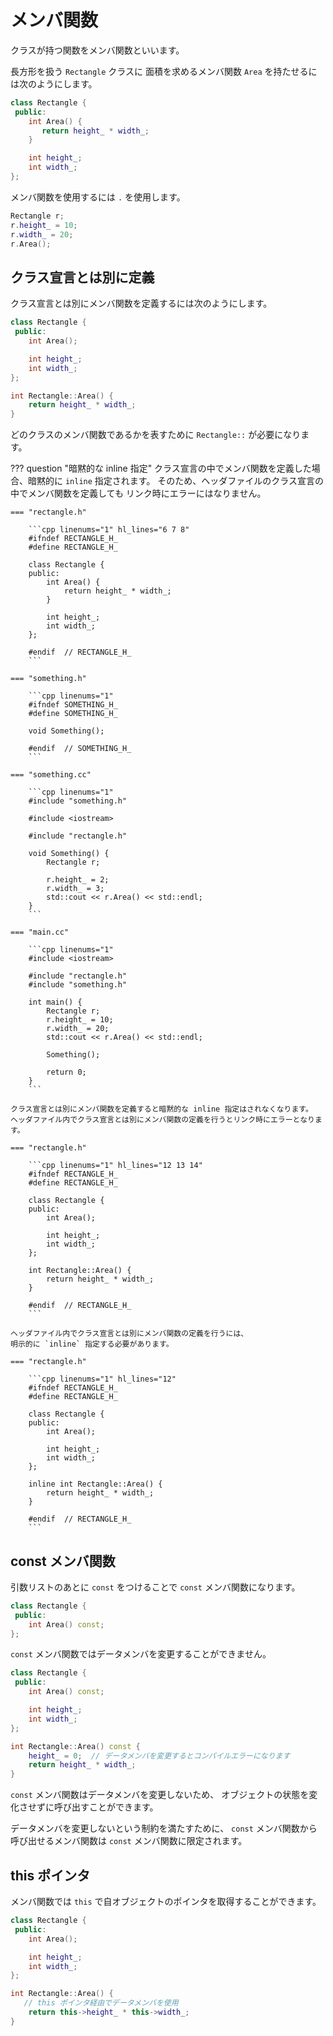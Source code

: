 # メンバ関数

クラスが持つ関数をメンバ関数といいます。

長方形を扱う `Rectangle` クラスに
面積を求めるメンバ関数 `Area` を持たせるには次のようにします。

```cpp hl_lines="3 4 5"
class Rectangle {
 public:
    int Area() {
       return height_ * width_;
    }

    int height_;
    int width_;
};
```

メンバ関数を使用するには `.` を使用します。

```cpp hl_lines="4"
Rectangle r;
r.height_ = 10;
r.width_ = 20;
r.Area();
```

## クラス宣言とは別に定義

クラス宣言とは別にメンバ関数を定義するには次のようにします。

```cpp hl_lines="3 9 10 11"
class Rectangle {
 public:
    int Area();

    int height_;
    int width_;
};

int Rectangle::Area() {
    return height_ * width_;
}
```

どのクラスのメンバ関数であるかを表すために `Rectangle::` が必要になります。

??? question "暗黙的な inline 指定"
    クラス宣言の中でメンバ関数を定義した場合、暗黙的に `inline` 指定されます。
    そのため、ヘッダファイルのクラス宣言の中でメンバ関数を定義しても
    リンク時にエラーにはなりません。

    === "rectangle.h"

        ```cpp linenums="1" hl_lines="6 7 8"
        #ifndef RECTANGLE_H_
        #define RECTANGLE_H_

        class Rectangle {
        public:
            int Area() {
                return height_ * width_;
            }

            int height_;
            int width_;
        };

        #endif  // RECTANGLE_H_
        ```

    === "something.h"

        ```cpp linenums="1"
        #ifndef SOMETHING_H_
        #define SOMETHING_H_

        void Something();

        #endif  // SOMETHING_H_
        ```

    === "something.cc"

        ```cpp linenums="1"
        #include "something.h"

        #include <iostream>

        #include "rectangle.h"

        void Something() {
            Rectangle r;

            r.height_ = 2;
            r.width_ = 3;
            std::cout << r.Area() << std::endl;
        }
        ```

    === "main.cc"

        ```cpp linenums="1"
        #include <iostream>

        #include "rectangle.h"
        #include "something.h"

        int main() {
            Rectangle r;
            r.height_ = 10;
            r.width_ = 20;
            std::cout << r.Area() << std::endl;

            Something();

            return 0;
        }
        ```

    クラス宣言とは別にメンバ関数を定義すると暗黙的な inline 指定はされなくなります。
    ヘッダファイル内でクラス宣言とは別にメンバ関数の定義を行うとリンク時にエラーとなります。

    === "rectangle.h"

        ```cpp linenums="1" hl_lines="12 13 14"
        #ifndef RECTANGLE_H_
        #define RECTANGLE_H_

        class Rectangle {
        public:
            int Area();

            int height_;
            int width_;
        };

        int Rectangle::Area() {
            return height_ * width_;
        }

        #endif  // RECTANGLE_H_
        ```

    ヘッダファイル内でクラス宣言とは別にメンバ関数の定義を行うには、
    明示的に `inline` 指定する必要があります。

    === "rectangle.h"

        ```cpp linenums="1" hl_lines="12"
        #ifndef RECTANGLE_H_
        #define RECTANGLE_H_

        class Rectangle {
        public:
            int Area();

            int height_;
            int width_;
        };

        inline int Rectangle::Area() {
            return height_ * width_;
        }

        #endif  // RECTANGLE_H_
        ```

## const メンバ関数

引数リストのあとに `const` をつけることで `const` メンバ関数になります。

```cpp hl_lines="3"
class Rectangle {
 public:
    int Area() const;
};
```

`const` メンバ関数ではデータメンバを変更することができません。

```cpp hl_lines="10"
class Rectangle {
 public:
    int Area() const;

    int height_;
    int width_;
};

int Rectangle::Area() const {
    height_ = 0;  // データメンバを変更するとコンパイルエラーになります
    return height_ * width_;
}
```

`const` メンバ関数はデータメンバを変更しないため、
オブジェクトの状態を変化させずに呼び出すことができます。

データメンバを変更しないという制約を満たすために、
`const` メンバ関数から呼び出せるメンバ関数は `const` メンバ関数に限定されます。

## this ポインタ

メンバ関数では `this` で自オブジェクトのポインタを取得することができます。

```cpp
class Rectangle {
 public:
    int Area();

    int height_;
    int width_;
};

int Rectangle::Area() {
   // this ポインタ経由でデータメンバを使用
    return this->height_ * this->width_;
}
```
